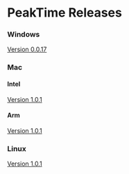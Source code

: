 # PeakTime Releases

### Windows
[Version 0.0.17](https://github.com/procrew-ninja/peak-app-releases/releases/download/v0.0.17-beta/PeakApp-Beta-Setup-0.0.17-beta.exe)

### Mac
#### Intel
[Version 1.0.1](https://github.com/procrew-ninja/peak-app-releases/releases/download/v1.0.1-beta/PeakApp-Beta-1.0.1-beta.dmg)

#### Arm
[Version 1.0.1](https://github.com/procrew-ninja/peak-app-releases/releases/download/v1.0.1-beta/PeakApp-Beta-1.0.1-beta-arm64.dmg)

### Linux
[Version 1.0.1](https://github.com/procrew-ninja/peak-app-releases/releases/download/v1.0.1-beta/PeakApp-Beta-1.0.1-beta.AppImage)
